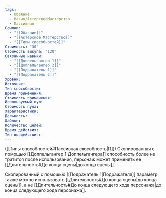 ```yaml
---
tags:
  - Обаяние
  - Навык/АктерскоеМастерство
  - Пассивная
Ссылки:
  - "[[Обаяние]]"
  - "[[Актерское Мастерство]]"
  - "[[Типы способностей]]"
Стоимость: "30"
Стоимость выкупа: "120"
Связанные навыки:
  - "[[Доппельгангер 1]]"
  - "[[Доппельгангер 2]]"
  - "[[Подражатель 1]]"
  - "[[Подражатель 2]]"
Уровни:
Источник:
Тип способности:
Время применения:
Стоимость применения:
Используемый пул:
Стоимость пула:
Характеристики:
Дальность:
Шаблон:
Количество целей:
Время действия:
Тип воздействия:
---
```

([[Типы способностей#Пассивная способность|П]]) Скопированная с помощью [[Доппельгангер 1|Доппельгангера]] способность более не тратится после использования, персонаж может применять ее [[Длительность#До конца сцены|до конца сцены]]. 

Скопированный с помощью [[Подражатель 1|Подражателя]] параметр также можно использовать [[Длительность#До конца сцены|до конца сцены]], а не [[Длительность#До конца следующего хода персонажа|до конца следующего хода персонажа]].